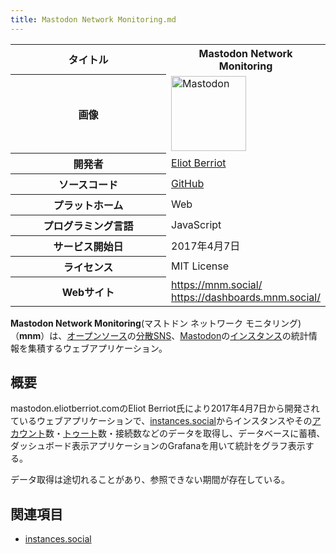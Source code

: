 ```yaml
---
title: Mastodon Network Monitoring.md
---
```

<div>

<table>
<colgroup>
<col style="width: 50%" />
<col style="width: 50%" />
</colgroup>
<tbody>
<tr class="header">
<th>タイトル</th>
<th>Mastodon Network Monitoring</th>
</tr>

<tr class="odd">
<th>画像</th>
<td><a href="/%E3%83%95%E3%82%A1%E3%82%A4%E3%83%AB:Mastodon_logo.png" title="Mastodon"><img src="/images/thumb/0/00/Mastodon_logo.png/120px-Mastodon_logo.png" srcset="/images/thumb/0/00/Mastodon_logo.png/180px-Mastodon_logo.png 1.5x, /images/0/00/Mastodon_logo.png 2x" width="120" height="120" alt="Mastodon" /></a></td>
</tr>
<tr class="even">
<th scope="row">開発者</th>
<td><a href="https://mastodon.eliotberriot.com/@eliotberriot" rel="nofollow">Eliot Berriot</a></td>
</tr>
<tr class="odd">
<th scope="row">ソースコード</th>
<td><a href="https://github.com/EliotBerriot/mnm" rel="nofollow">GitHub</a></td>
</tr>
<tr class="even">
<th scope="row">プラットホーム</th>
<td>Web</td>
</tr>
<tr class="odd">
<th scope="row">プログラミング言語</th>
<td>JavaScript</td>
</tr>
<tr class="even">
<th scope="row">サービス開始日</th>
<td>2017年4月7日</td>
</tr>
<tr class="odd">
<th scope="row">ライセンス</th>
<td>MIT License</td>
</tr>
<tr class="even">
<th scope="row">Webサイト</th>
<td><a href="https://mnm.social/" rel="nofollow">https://mnm.social/</a><br />
<a href="https://dashboards.mnm.social/" rel="nofollow">https://dashboards.mnm.social/</a></td>
</tr>
</tbody>
</table>

  
**Mastodon Network Monitoring**(マストドン ネットワーク モニタリング)（**mnm**）は、[オープンソース](/%E3%82%AA%E3%83%BC%E3%83%97%E3%83%B3%E3%82%BD%E3%83%BC%E3%82%B9 "オープンソース")の[分散SNS](/%E5%88%86%E6%95%A3SNS "分散SNS")、[Mastodon](/Mastodon "Mastodon")の[インスタンス](/%E3%82%A4%E3%83%B3%E3%82%B9%E3%82%BF%E3%83%B3%E3%82%B9 "インスタンス")の統計情報を集積するウェブアプリケーション。

## 概要

mastodon.eliotberriot.comのEliot Berriot氏により2017年4月7日から開発されているウェブアプリケーションで、[instances.social](/Instances.social "Instances.social")からインスタンスやその[アカウント](/%E3%83%A6%E3%83%BC%E3%82%B6%E3%83%BC "ユーザー")数・[トゥート](/%E3%83%88%E3%82%A5%E3%83%BC%E3%83%88 "トゥート")数・接続数などのデータを取得し、データベースに蓄積、ダッシュボード表示アプリケーションのGrafanaを用いて統計をグラフ表示する。

データ取得は途切れることがあり、参照できない期間が存在している。

## 関連項目

-   [instances.social](/Instances.social "Instances.social")

</div>
